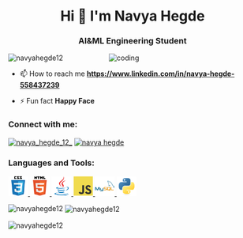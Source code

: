 <h1 align="center">Hi 👋
  I'm Navya Hegde</h1>
<h3 align="center">AI&ML Engineering Student</h3>
<img align="right" alt="coding" width="300" src="https://user-images.githubusercontent.com/102985224/211582827-8fd748d6-9181-4c5f-a620-76168b861a4d.gif">
<p align="left"> <img src="https://komarev.com/ghpvc/?username=navyahegde12&label=Profile%20views&color=0e75b6&style=flat" alt="navyahegde12" /> </p>

- 📫 How to reach me **https://www.linkedin.com/in/navya-hegde-558437239**

- ⚡ Fun fact **Happy Face**

<h3 align="left">Connect with me:</h3>
<p align="left">
<a href="https://twitter.com/navya_hegde_12_" target="blank"><img align="center" src="https://raw.githubusercontent.com/rahuldkjain/github-profile-readme-generator/master/src/images/icons/Social/twitter.svg" alt="navya_hegde_12_" height="30" width="40" /></a>
<a href="https://linkedin.com/in/navya hegde" target="blank"><img align="center" src="https://raw.githubusercontent.com/rahuldkjain/github-profile-readme-generator/master/src/images/icons/Social/linked-in-alt.svg" alt="navya hegde" height="30" width="40" /></a>
</p>

<h3 align="left">Languages and Tools:</h3>
<p align="left"> <a href="https://www.w3schools.com/css/" target="_blank" rel="noreferrer"> <img src="https://raw.githubusercontent.com/devicons/devicon/master/icons/css3/css3-original-wordmark.svg" alt="css3" width="40" height="40"/> </a> <a href="https://www.w3.org/html/" target="_blank" rel="noreferrer"> <img src="https://raw.githubusercontent.com/devicons/devicon/master/icons/html5/html5-original-wordmark.svg" alt="html5" width="40" height="40"/> </a> <a href="https://www.java.com" target="_blank" rel="noreferrer"> <img src="https://raw.githubusercontent.com/devicons/devicon/master/icons/java/java-original.svg" alt="java" width="40" height="40"/> </a> <a href="https://developer.mozilla.org/en-US/docs/Web/JavaScript" target="_blank" rel="noreferrer"> <img src="https://raw.githubusercontent.com/devicons/devicon/master/icons/javascript/javascript-original.svg" alt="javascript" width="40" height="40"/> </a> <a href="https://www.mysql.com/" target="_blank" rel="noreferrer"> <img src="https://raw.githubusercontent.com/devicons/devicon/master/icons/mysql/mysql-original-wordmark.svg" alt="mysql" width="40" height="40"/> </a> <a href="https://www.python.org" target="_blank" rel="noreferrer"> <img src="https://raw.githubusercontent.com/devicons/devicon/master/icons/python/python-original.svg" alt="python" width="40" height="40"/> </a> </p>

<p><img align="left" src="https://github-readme-stats.vercel.app/api/top-langs?username=navyahegde12&show_icons=true&locale=en&layout=compact" alt="navyahegde12" /></p>

<p>&nbsp;<img align="center" src="https://github-readme-stats.vercel.app/api?username=navyahegde12&show_icons=true&locale=en" alt="navyahegde12" /></p>

<p><img align="center" src="https://github-readme-streak-stats.herokuapp.com/?user=navyahegde12&" alt="navyahegde12" /></p>
